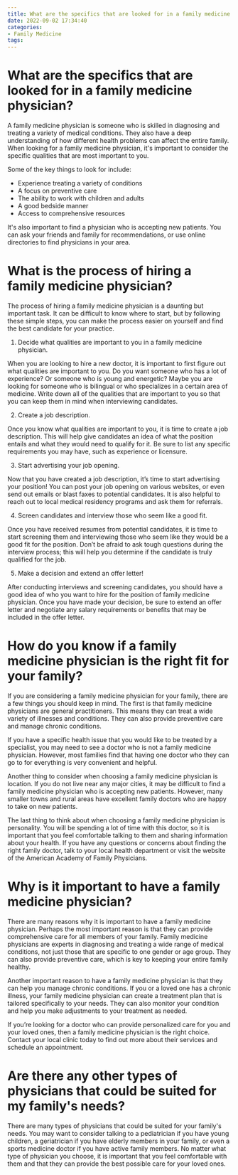 ```yaml
---
title: What are the specifics that are looked for in a family medicine physician 
date: 2022-09-02 17:34:40
categories:
- Family Medicine
tags:
---
```



#  What are the specifics that are looked for in a family medicine physician? 

A family medicine physician is someone who is skilled in diagnosing and treating a variety of medical conditions. They also have a deep understanding of how different health problems can affect the entire family. When looking for a family medicine physician, it's important to consider the specific qualities that are most important to you.

Some of the key things to look for include: 

- Experience treating a variety of conditions 
- A focus on preventive care 
- The ability to work with children and adults 
- A good bedside manner 
- Access to comprehensive resources 

It's also important to find a physician who is accepting new patients. You can ask your friends and family for recommendations, or use online directories to find physicians in your area.

#  What is the process of hiring a family medicine physician? 

The process of hiring a family medicine physician is a daunting but important task. It can be difficult to know where to start, but by following these simple steps, you can make the process easier on yourself and find the best candidate for your practice.

1. Decide what qualities are important to you in a family medicine physician. 

When you are looking to hire a new doctor, it is important to first figure out what qualities are important to you. Do you want someone who has a lot of experience? Or someone who is young and energetic? Maybe you are looking for someone who is bilingual or who specializes in a certain area of medicine. Write down all of the qualities that are important to you so that you can keep them in mind when interviewing candidates.

2. Create a job description. 

Once you know what qualities are important to you, it is time to create a job description. This will help give candidates an idea of what the position entails and what they would need to qualify for it. Be sure to list any specific requirements you may have, such as experience or licensure.

3. Start advertising your job opening. 

Now that you have created a job description, it’s time to start advertising your position! You can post your job opening on various websites, or even send out emails or blast faxes to potential candidates. It is also helpful to reach out to local medical residency programs and ask them for referrals.

4. Screen candidates and interview those who seem like a good fit. 

Once you have received resumes from potential candidates, it is time to start screening them and interviewing those who seem like they would be a good fit for the position. Don’t be afraid to ask tough questions during the interview process; this will help you determine if the candidate is truly qualified for the job.

5. Make a decision and extend an offer letter! 

After conducting interviews and screening candidates, you should have a good idea of who you want to hire for the position of family medicine physician. Once you have made your decision, be sure to extend an offer letter and negotiate any salary requirements or benefits that may be included in the offer letter.

#  How do you know if a family medicine physician is the right fit for your family? 

If you are considering a family medicine physician for your family, there are a few things you should keep in mind. The first is that family medicine physicians are general practitioners. This means they can treat a wide variety of illnesses and conditions. They can also provide preventive care and manage chronic conditions.

If you have a specific health issue that you would like to be treated by a specialist, you may need to see a doctor who is not a family medicine physician. However, most families find that having one doctor who they can go to for everything is very convenient and helpful.

Another thing to consider when choosing a family medicine physician is location. If you do not live near any major cities, it may be difficult to find a family medicine physician who is accepting new patients. However, many smaller towns and rural areas have excellent family doctors who are happy to take on new patients.

The last thing to think about when choosing a family medicine physician is personality. You will be spending a lot of time with this doctor, so it is important that you feel comfortable talking to them and sharing information about your health. If you have any questions or concerns about finding the right family doctor, talk to your local health department or visit the website of the American Academy of Family Physicians.

#  Why is it important to have a family medicine physician? 

There are many reasons why it is important to have a family medicine physician. Perhaps the most important reason is that they can provide comprehensive care for all members of your family. Family medicine physicians are experts in diagnosing and treating a wide range of medical conditions, not just those that are specific to one gender or age group. They can also provide preventive care, which is key to keeping your entire family healthy.

Another important reason to have a family medicine physician is that they can help you manage chronic conditions. If you or a loved one has a chronic illness, your family medicine physician can create a treatment plan that is tailored specifically to your needs. They can also monitor your condition and help you make adjustments to your treatment as needed.

If you’re looking for a doctor who can provide personalized care for you and your loved ones, then a family medicine physician is the right choice. Contact your local clinic today to find out more about their services and schedule an appointment.

#  Are there any other types of physicians that could be suited for my family's needs?

There are many types of physicians that could be suited for your family's needs. You may want to consider talking to a pediatrician if you have young children, a geriatrician if you have elderly members in your family, or even a sports medicine doctor if you have active family members. No matter what type of physician you choose, it is important that you feel comfortable with them and that they can provide the best possible care for your loved ones.
